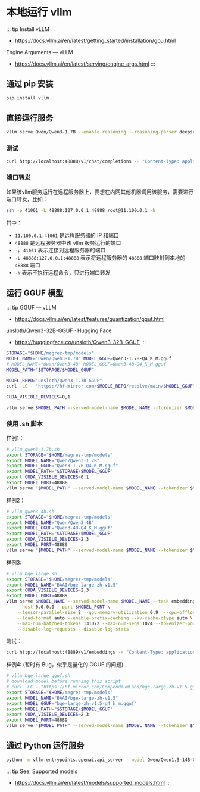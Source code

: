 # 本地运行 vllm

::: tip Install vLLM
* https://docs.vllm.ai/en/latest/getting_started/installation/gpu.html

Engine Arguments — vLLM
* https://docs.vllm.ai/en/latest/serving/engine_args.html
:::

## 通过 pip 安装

```sh
pip install vllm
```

## 直接运行服务

```sh
vllm serve Qwen/Qwen3-1.7B --enable-reasoning --reasoning-parser deepseek_r1 --host 0.0.0.0 --port 48888 --tensor-parallel-size 2
```

### 测试

```sh
curl http://localhost:48888/v1/chat/completions -H "Content-Type: application/json" -d '{"model": "Qwen/Qwen3-1.7B","messages": [{"role": "user", "content": "来自 Hansimov 的消息：\"你是谁? 我是谁?\" 你的回答必须简短。"}], "chat_template_kwargs": {"enable_thinking": false}}' | jq
```

### 端口转发

如果该vllm服务运行在远程服务器上，要想在内网其他机器调用该服务，需要进行端口转发，比如：

```sh
ssh -p 41061 -L 48888:127.0.0.1:48888 root@11.100.0.1 -N
```

其中：
- `11.100.0.1:41061` 是远程服务器的 IP 和端口
- `48888` 是远程服务器中该 vllm 服务运行的端口
- `-p 41061` 表示连接到远程服务器的端口
- `-L 48888:127.0.0.1:48888` 表示将远程服务器的 `48888` 端口映射到本地的 `48888` 端口
- `-N` 表示不执行远程命令，只进行端口转发

## 运行 GGUF 模型

::: tip GGUF — vLLM
* https://docs.vllm.ai/en/latest/features/quantization/gguf.html

unsloth/Qwen3-32B-GGUF · Hugging Face
* https://huggingface.co/unsloth/Qwen3-32B-GGUF
:::

```sh
STORAGE="$HOME/megrez-tmp/models"
MODEL_NAME="Qwen/Qwen3-1.7B" MODEL_GGUF=Qwen3-1.7B-Q4_K_M.gguf
# MODEL_NAME="Qwen/Qwen3-4B" MODEL_GGUF=Qwen3-4B-Q4_K_M.gguf
MODEL_PATH="$STORAGE/$MODEL_GGUF"
```

```sh
MODEL_REPO="unsloth/Qwen3-1.7B-GGUF"
curl -LC - "https://hf-mirror.com/$MODLE_REPO/resolve/main/$MODEL_GGUF" -o $MODEL_PATH
```

```sh
CUDA_VISIBLE_DEVICES=0,1
```

```sh
vllm serve $MODEL_PATH --served-model-name $MODEL_NAME --tokenizer $MODEL_NAME --hf-config-path $MODEL_NAME --max-model-len 4096 --enable-reasoning --reasoning-parser deepseek_r1 --host 0.0.0.0 --port 48888 --tensor-parallel-size 2
```

### 使用 .sh 脚本

样例1：

```sh
# vllm_qwen3_1.7b.sh
export STORAGE="$HOME/megrez-tmp/models"
export MODEL_NAME="Qwen/Qwen3-1.7B"
export MODEL_GGUF="Qwen3-1.7B-Q4_K_M.gguf"
export MODEL_PATH="$STORAGE/$MODEL_GGUF"
export CUDA_VISIBLE_DEVICES=0,1
export MODEL_PORT=48888
vllm serve "$MODEL_PATH" --served-model-name $MODEL_NAME --tokenizer $MODEL_NAME --hf-config-path $MODEL_NAME --max-model-len 4096 --enable-reasoning --reasoning-parser deepseek_r1 --host 0.0.0.0 --port $MODEL_PORT --tensor-parallel-size 2
```

样例2：

```sh
# vllm_qwen3_4b.sh
export STORAGE="$HOME/megrez-tmp/models"
export MODEL_NAME="Qwen/Qwen3-4B"
export MODEL_GGUF="Qwen3-4B-Q4_K_M.gguf"
export MODEL_PATH="$STORAGE/$MODEL_GGUF"
export CUDA_VISIBLE_DEVICES=2,3
export MODEL_PORT=48889
vllm serve "$MODEL_PATH" --served-model-name $MODEL_NAME --tokenizer $MODEL_NAME --hf-config-path $MODEL_NAME --max-model-len 4096 --enable-reasoning --reasoning-parser deepseek_r1 --host 0.0.0.0 --port $MODEL_PORT --tensor-parallel-size 2
```

样例3:

```sh
# vllm_bge_large.sh
export STORAGE="$HOME/megrez-tmp/models"
export MODEL_NAME="BAAI/bge-large-zh-v1.5"
export CUDA_VISIBLE_DEVICES=2,3
export MODEL_PORT=48889
vllm serve $MODEL_NAME --served-model-name $MODEL_NAME --task embedding \
    --host 0.0.0.0 --port $MODEL_PORT \
    --tensor-parallel-size 2 --gpu-memory-utilization 0.9  --cpu-offload-gb 20 \
    --load-format auto --enable-prefix-caching --kv-cache-dtype auto \
    --max-num-batched-tokens 131072 --max-num-seqs 1024 --tokenizer-pool-size 32 \
    --disable-log-requests --disable-log-stats
```

测试：

```sh
curl http://localhost:48889/v1/embeddings -H "Content-Type: application/json" -d '{"model": "BAAI/bge-large-zh-v1.5","input": ["今天天气怎么样"]}' | jq
```

样例4: (暂时有 Bug，似乎是量化的 GGUF 的问题)

```sh
# vllm_bge_large_gguf.sh
# download model before running this script
# curl -LC - "https://hf-mirror.com/CompendiumLabs/bge-large-zh-v1.5-gguf/resolve/main/bge-large-zh-v1.5-q4_k_m.gguf" -o "$HOME/megrez-tmp/models/bge-large-zh-v1.5-q4_k_m.gguf"
export STORAGE="$HOME/megrez-tmp/models"
export MODEL_NAME="BAAI/bge-large-zh-v1.5"
export MODEL_GGUF="bge-large-zh-v1.5-q4_k_m.gguf"
export MODEL_PATH="$STORAGE/$MODEL_GGUF"
export CUDA_VISIBLE_DEVICES=2,3
export MODEL_PORT=48889
vllm serve "$MODEL_PATH" --served-model-name $MODEL_NAME --tokenizer $MODEL_NAME --hf-config-path $MODEL_NAME --task embed --enable-prefix-caching --host 0.0.0.0 --port $MODEL_PORT --tensor-parallel-size 2
```


## 通过 Python 运行服务
```sh
python -m vllm.entrypoints.openai.api_server --model Qwen/Qwen1.5-14B-Chat-AWQ --quantization awq --host 0.0.0.0 --port 13333 --gpu-memory-utilization 0.8 --max-model-len 8192
```

::: tip See: Supported models
- https://docs.vllm.ai/en/latest/models/supported_models.html
:::